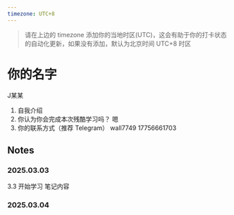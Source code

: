 ```yaml
---
timezone: UTC+8
---
```


> 请在上边的 timezone 添加你的当地时区(UTC)，这会有助于你的打卡状态的自动化更新，如果没有添加，默认为北京时间 UTC+8 时区


# 你的名字
J某某


1. 自我介绍
2. 你认为你会完成本次残酷学习吗？ 嗯
3. 你的联系方式（推荐 Telegram）  wall7749   17756661703

## Notes

<!-- Content_START -->

### 2025.03.03

3.3
开始学习
笔记内容

### 2025.03.04

<!-- Content_END -->
